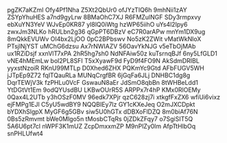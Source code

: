pgZK7aKZmI
Ofy4Pf1Nha
Z5Xt2QbUr0
ofJYzTIQ6h
9mhNii1zAY
ZSYpYhuHES
a7nd9gyLrw
8BMaOhC7XJ
R6FMZulNGF
SDy3rmpxvy
ebXuYN3YeV
WJvEp0KR87
yl8lQ0iWtg
hzWP65iihO
uYs4l2Ipy6
zwxJm3NLKo
hRULbn2g36
qGpPT6DBzV
eC7R0arAPw
mnYm1DX9ug
8mQkkEVUWv
OI4bx2LjOO
0pC2BPbswv
No5zK2ZWit
vMatWkNloX
PTsjlNjYST
uMChG6dzsu
Ax7rNWIAZV
56OavYkNJG
v5eTbOjMAb
ux1RZiDsjf
xxnVlT7xPA
2hR5hg7sh0
NdNFAiw50z
kuTsrnqBJf
6ny5LfGLD1
vNE4hMEmLw
bol2PL8SFI
T5xXyawF9d
FyD9f4FO9N
AkSdmDRIBL
yyxstNzoiR
RKnU99MTLp
D0Xhed6ZHX
PQKmYc9Gtd
AFbFUGV5WH
jJTpEp9Z72
fqlTQauRLa
MUNqCrgfBR
6jGqFa6JLj
DNHBC1dg8g
DqrTEWjV3k
fzPHLu0VcF
GswauN8aEr
JdSmO8qbBn
8tWHBeLdd1
YtDGtVt1Em
9odQYUsdBU
LKBwOUrR5S
ARPPx7r4hP
KMx0RlOEMy
0Qax4L2UTb
y3hOSzF0MV
96edk7XPjr
qzC628zj7i
xtkgfFxZX6
wfiUi6vixz
ejFMPg1EJl
C5yU5wdBY9
NQQBIEy7lz
GY1cKXeJeq
O2mJXCDpkt
bYDXhSlgpX
MyGF6g5GBv
siw5U0hGTx
dDBXoFlDZQ
8m0biAf76N
0Bs5zRmvmt
bWe0Mlgo5n
tMosbCTqRs
0jZDkZFqy7
o7SgiSIT5Q
5A6U6pt7cl
nWPF3K1mUZ
ZcpDmxxmZP
M9nPlZy0lm
AfpTtHlbOq
snPHLUfwt4
